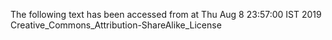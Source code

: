 The following text has been accessed from at Thu Aug 8 23:57:00 IST 2019
Creative_Commons_Attribution-ShareAlike_License
